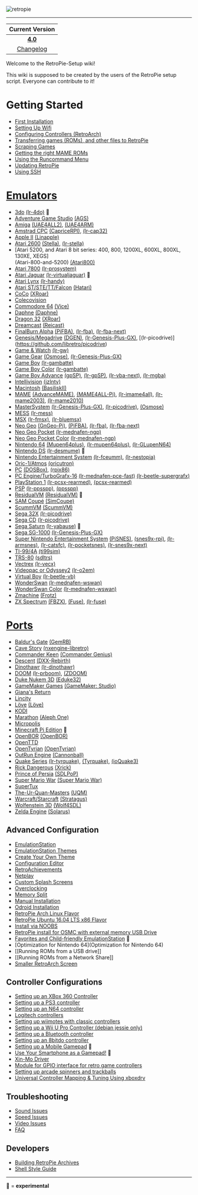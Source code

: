![retropie](https://cloud.githubusercontent.com/assets/10035308/11631694/6fa8e356-9cc0-11e5-8bce-4b8305f0fe8f.png)
***

| Current Version|
| :---: |
| [**4.0**](https://retropie.org.uk/download/) |
|[Changelog](Changelogs)|

Welcome to the RetroPie-Setup wiki!

This wiki is supposed to be created by the users of the RetroPie setup script. Everyone can contribute to it!

# Getting Started
* [First Installation](First-Installation)
* [Setting Up Wifi](Wifi)
* [Configuring Controllers (RetroArch)](RetroArch-Configuration)
* [Transferring games (ROMs), and other files to RetroPie](Transferring-Roms)
* [Scraping Games](scraper)
* [Getting the right MAME ROMs](Managing-ROMs)
* [Using the Runcommand Menu](runcommand)
* [Updating RetroPie](Updating-RetroPie)
* [Using SSH](ssh)

# [**Emulators**](https://github.com/RetroPie/RetroPie-Setup/wiki/Supported-Systems)
* [3do](3do) [(lr-4do)](https://github.com/libretro/4do-libretro) :small_red_triangle:
* [Adventure Game Studio](Adventure-Game-Studio) [(AGS)](https://github.com/adventuregamestudio/ags/tree/master/debian) 
* [Amiga](Amiga) [(UAE4ALL2)](https://github.com/RetroPie/uae4all2), [(UAE4ARM)](https://github.com/Chips-fr/uae4arm-rpi/)
* [Amstrad CPC](Amstrad-CPC) [(CapriceRPI)](https://github.com/KaosOverride/CapriceRPI), [(lr-cap32)](https://github.com/libretro/libretro-cap32.git)
* [Apple II](Apple-II) [(Linapple)](http://sourceforge.net/projects/linapple/)
* [Atari 2600](Atari-2600) [(Stella)](http://stella.sourceforge.net/), [(lr-stella)](https://github.com/libretro/stella-libretro)
* [Atari 5200, and Atari 8 bit series: 400, 800, 1200XL, 600XL, 800XL, 130XE, XEGS]      
 (Atari-800-and-5200) [(Atari800)](http://atari800.sourceforge.net/)
* [Atari 7800](Atari-7800) [(lr-prosystem)](https://github.com/libretro/prosystem-libretro)
* [Atari Jaguar](Atari-Jaguar) [(lr-virtualjaguar)](https://github.com/libretro/virtualjaguar-libretro) :small_red_triangle:
* [Atari Lynx](Atari-Lynx) [(lr-handy)](https://github.com/libretro/libretro-handy)
* [Atari ST/STE/TT/Falcon](Atari-ST-STE-TT-Falcon) [(Hatari)](http://hatari.tuxfamily.org/)
* [CoCo](Coco) [(XRoar)](http://www.6809.org.uk/xroar/)
* [Colecovision](Colecovision)
* [Commodore 64](Commodore-64) [(Vice)](http://vice-emu.sourceforge.net/)
* [Daphne](Daphne) [(Daphne)](http://www.daphne-emu.com/site3/index_hi.php)
* [Dragon 32](Dragon) [(XRoar)](http://www.6809.org.uk/xroar/)
* [Dreamcast](Dreamcast) [(Reicast)](https://github.com/reicast/reicast-emulator) 
* [FinalBurn Alpha](FinalBurn-Alpha) [(PiFBA)](https://github.com/RetroPie/pifba), [(lr-fba)](https://github.com/libretro/fba-libretro), [(lr-fba-next)](https://github.com/libretro/libretro-fba.git)
* [Genesis/Megadrive](Genesis-Megadrive) [(DGEN)](http://dgen.sourceforge.net/), [(lr-Genesis-Plus-GX)](https://github.com/libretro/Genesis-Plus-GX), [(lr-picodrive)] (https://github.com/libretro/picodrive)
* [Game & Watch](Game-&-Watch) [(lr-gw)](https://github.com/libretro/gw-libretro)
* [Game Gear](Game-Gear) [(Osmose)](https://github.com/RetroPie/osmose-rpi), [(lr-Genesis-Plus-GX)](https://github.com/libretro/Genesis-Plus-GX)
* [Game Boy](Game-Boy) [(lr-gambatte)](https://github.com/libretro/gambatte-libretro)
* [Game Boy Color](Game-Boy-Color) [(lr-gambatte)](https://github.com/libretro/gambatte-libretro)
* [Game Boy Advance](Game-Boy-Advance) [(gpSP)](https://github.com/DPRCZ/gpsp), [(lr-gpSP)](https://github.com/libretro/gpsp), [(lr-vba-next)](https://github.com/libretro/vba-next),
[(lr-mgba)](https://github.com/libretro/mgba)
* [Intellivision](Intellivision) [(jzIntv)](http://spatula-city.org/~im14u2c/intv/)
* [Macintosh](Macintosh) [(BasiliskII)](http://basilisk.cebix.net/)
* [MAME](MAME) [(AdvanceMAME)](http://advancemame.sourceforge.net/), [(MAME4ALL-Pi)](https://github.com/RetroPie/mame4all-pi), [(lr-imame4all)](https://github.com/libretro/imame4all-libretro), [(lr-mame2003)](https://github.com/libretro/mame2003-libretro), [(lr-mame2010)](https://github.com/libretro/mame2010-libretro)
* [MasterSystem](Master-System) [(lr-Genesis-Plus-GX)](https://github.com/libretro/Genesis-Plus-GX), [(lr-picodrive)](https://github.com/libretro/picodrive),  [(Osmose)](https://github.com/RetroPie/osmose-rpi)
* [MESS](MESS) [(lr-mess)](https://github.com/libretro/MAME.git)
* [MSX](MSX) [(lr-fmsx)](https://github.com/libretro/fmsx-libretro), [(lr-bluemsx)](https://github.com/libretro/blueMSX-libretro)
* [Neo Geo](Neo-Geo) [(GnGeo-Pi)](https://github.com/ymartel06/GnGeo-Pi), [(PiFBA)](https://github.com/RetroPie/pifba), [(lr-fba)](https://github.com/libretro/fba-libretro), [(lr-fba-next)](https://github.com/libretro/libretro-fba.git)
* [Neo Geo Pocket](https://github.com/petrockblog/RetroPie-Setup/wiki/Neo-Geo-Pocket) [(lr-mednafen-ngp)](https://github.com/libretro/beetle-ngp-libretro.git)
* [Neo Geo Pocket Color](Neo-Geo-Pocket-Color) [(lr-mednafen-ngp)](https://github.com/libretro/beetle-ngp-libretro.git)
* [Nintendo 64](Nintendo-64) [(Mupen64plus)](https://code.google.com/p/mupen64plus/), [(lr-mupen64plus)](https://github.com/libretro/mupen64plus-libretro), [(lr-GLupenN64)](https://github.com/loganmc10/GLupen64)
* [Nintendo DS](Nintendo-DS) [(lr-desmume)](https://github.com/libretro/desmume) :small_red_triangle:
* [Nintendo Entertainment System](Nintendo-Entertainment-System) [(lr-fceumm)](https://github.com/libretro/libretro-fceumm), [(lr-nestopia)](https://github.com/libretro/nestopia)
* [Oric-1/Atmos](Oric) [(oricutron)](https://github.com/pete-gordon/oricutron)
* [PC](PC) [(DOSBox)](http://www.dosbox.com/), [(rpix86)](http://rpix86.patrickaalto.com/)
* [PC Engine/TurboGrafx-16](PC-Engine) [(lr-mednafen-pce-fast)](https://github.com/libretro/beetle-pce-fast-libretro) [(lr-beetle-supergrafx)](https://github.com/libretro/beetle-supergrafx-libretro)
* [PlayStation 1](Playstation-1) [(lr-pcsx-rearmed)](https://github.com/libretro/pcsx_rearmed), [(pcsx-rearmed)](https://github.com/notaz/pcsx_rearmed)
* [PSP](PSP) [(lr-ppsspp)](https://github.com/libretro/libretro-ppsspp), [(ppsspp)](https://github.com/hrydgard/ppsspp)
* [ResidualVM](ResidualVM) [(ResidualVM)](https://github.com/residualvm/residualvm) :small_red_triangle:
* [SAM Coupé](Sam-Coupe) [(SimCoupe)](http://www.simcoupe.org/) 
* [ScummVM](ScummVM) [(ScummVM)](http://scummvm.org/)
* [Sega 32X](Sega-32X) [(lr-picodrive)](https://github.com/libretro/picodrive)
* [Sega CD](Sega-CD) [(lr-picodrive)](https://github.com/libretro/picodrive)
* [Sega Saturn](Saturn) [(lr-yabause)](https://github.com/libretro/yabause) :small_red_triangle:
* [Sega SG-1000](SG-1000) [(lr-Genesis-Plus-GX)](https://github.com/libretro/Genesis-Plus-GX)
* [Super Nintendo Entertainment System](Super-Nintendo-Entertainment-System) [(PiSNES)](https://github.com/RetroPie/pisnes), [(snes9x-rpi)](https://github.com/RetroPie/snes9x-rpi), [(lr-armsnes)](https://github.com/rmaz/ARMSNES-libretro), [(lr-catsfc)](https://github.com/libretro/CATSFC-libretro), [(lr-pocketsnes)](https://github.com/libretro/pocketsnes-libretro), [(lr-snes9x-next)](https://github.com/libretro/snes9x-next)
* [TI-99/4A](TI99) [(ti99sim)](http://www.mrousseau.org/programs/ti99sim/)
* [TRS-80](TRS-80) [(sdltrs)](https://github.com/RetroPie/sdltrs)
* [Vectrex](Vectrex) [(lr-vecx)](https://github.com/libretro/libretro-vecx)
* [Videopac or Odyssey2](VideoPac-or-Odyssey-2) [(lr-o2em)](https://github.com/libretro/libretro-o2em)
* [Virtual Boy](Virtual-Boy) [(lr-beetle-vb)](https://github.com/libretro/beetle-vb-libretro)
* [WonderSwan](https://github.com/petrockblog/RetroPie-Setup/wiki/WonderSwan) [(lr-mednafen-wswan)](https://github.com/libretro/beetle-wswan-libretro)
* [WonderSwan Color](Wonderswan-Color) [(lr-mednafen-wswan)](https://github.com/libretro/beetle-wswan-libretro)
* [Zmachine](Zmachine) [(Frotz)](http://frotz.sourceforge.net/)
* [ZX Spectrum](ZX-Spectrum) [(FBZX)](http://www.rastersoft.com/programas/fbzx.html), [(Fuse)](http://fuse-emulator.sourceforge.net/), [(lr-fuse)](https://github.com/libretro/fuse-libretro)

# [**Ports**](Ports)

* [Baldur's Gate](GemRB) [(GemRB)](https://github.com/gemrb/gemrb) 
* [Cave Story](CaveStory) [(nxengine-libretro)](https://github.com/libretro/nxengine-libretro)
* [Commander Keen](Commander-Keen) [(Commander Genius)](http://clonekeenplus.sourceforge.net/)
* [Descent](Descent) [(DXX-Rebirth)](http://www.dxx-rebirth.com/)
* [Dinothawr](Dinothawr) [(lr-dinothawr)](https://github.com/libretro/Dinothawr)
* [DOOM](Doom) [(lr-prboom)](https://github.com/libretro/libretro-prboom), [(ZDOOM)](https://github.com/rheit/zdoom)
* [Duke Nukem 3D](Duke-Nukem-3D) [(Eduke32)](http://www.eduke32.com/)
* [GameMaker Games](GameMaker-Games) [(GameMaker: Studio)](http://www.yoyogames.com/gamemaker)
* [Giana's Return](Giana's-Return) 
* [Lincity](Lincity) 
* [Löve](Love) [(Löve)](https://bitbucket.org/rude/love/src) 
* [KODI](KODI) 
* [Marathon](Marathon) [(Aleph One)](https://alephone.lhowon.org/) 
* [Micropolis](Micropolis) 
* [Minecraft Pi Edition](Minecraft) :small_red_triangle:
* [OpenBOR](OpenBOR) [(OpenBOR)](https://github.com/rofl0r/openbor.git)
* [OpenTTD](OpenTTD) 
* [OpenTyrian](OpenTyrian) [(OpenTyrian)](https://bitbucket.org/opentyrian/opentyrian/wiki/Home) 
* [OutRun Engine](Cannonball) [(Cannonball)](https://github.com/djyt/cannonball/wiki/Cannonball-Manual) 
* [Quake Series](Quake) [(lr-tyrquake)](https://github.com/libretro/tyrquake), [(Tyrquake)](https://github.com/RetroPie/tyrquake), [(ioQuake3)](https://github.com/raspberrypi/quake3)
* [Rick Dangerous](Xrick) [(Xrick)](http://www.bigorno.net/xrick/) 
* [Prince of Persia](SDLPoP) [(SDLPoP)](https://github.com/NagyD/SDLPoP) 
* [Super Mario War](Super-Mario-War) [(Super Mario War)](https://github.com/HerbFargus/Super-Mario-War)
* [SuperTux](SuperTux) 
* [The-Ur-Quan-Masters](The-Ur-Quan-Masters) [(UQM)](http://wiki.uqm.stack.nl/Main_Page) 
* [Warcraft/Starcraft](Stratagus) [(Stratagus)](https://github.com/Wargus/stratagus.git) 
* [Wolfenstein 3D](Wolfenstein-3D) [(Wolf4SDL)](https://github.com/mozzwald/wolf4sdl) 
* [Zelda Engine](Solarus) [(Solarus)](http://www.solarus-games.org/) 

## Advanced Configuration
* [EmulationStation](EmulationStation)
* [EmulationStation Themes](themes)
* [Create Your Own Theme](Creating-Your-Own-EmulationStation-Theme)
* [Configuration Editor](Configuration-Editor)
* [RetroAchievements](RetroAchievements)
* [Netplay](Netplay)
* [Custom Splash Screens](splashscreen)
* [Overclocking](Overclocking)
* [Memory Split](Memory-Split)
* [Manual Installation](Manual-Installation)
* [Odroid Installation](Odroid)
* [RetroPie Arch Linux Flavor](RetroPie-Arch-Linux-Flavor)
* [RetroPie Ubuntu 16.04 LTS x86 Flavor](RetroPie-Ubuntu-16.04-LTS-x86-Flavor)
* [Install via NOOBS](convert-retropie-sd-card-image-to-noobs-image)
* [RetroPie install for OSMC with external memory USB Drive](RetroPie-install-for-OSMC-with-external-memory-USB-Drive)
* [Favorites and Child-friendly EmulationStation](Child-friendly-EmulationStation) :small_red_triangle:
* [Optimization for Nintendo 64](Optimization for Nintendo 64)
* [[Running ROMs from a USB drive]]
* [[Running ROMs from a Network Share]]
* [Smaller RetroArch Screen](Smaller-RetroArch-Screen)

## Controller Configurations
* [Setting up an XBox 360 Controller](Setting-up-the-XBox360-controller)
* [Setting up a PS3 controller](Setting-up-a-PS3-controller)
* [Setting up an N64 controller](Setting-up-an-N64-controller)
* [Logitech controllers](Logitech-controllers)
* [Setting up wiimotes with classic controllers](Wiimotes-with-classic-controllers)
* [Setting up a Wii U Pro Controller (debian jessie only)](Setting-up-Wii-U-Pro-controller)
* [Setting up a Bluetooth controller](Setting-up-a-Bluetooth-controller)
* [Setting up an 8bitdo controller](Setting-up-an-8bitdo-Bluetooth-controller)
* [Setting up a Mobile Gamepad](Mobile-Gamepad) :small_red_triangle:
* [Use Your Smartphone as a Gamepad!](Virtual-Gamepad) :small_red_triangle:
* [Xin-Mo Driver](Xin-Mo-Controller)
* [Module for GPIO interface for retro game controllers](GPIO-Modules)
* [Setting up arcade spinners and trackballs](Spinners-and-Trackballs)
* [Universal Controller Mapping & Tuning Using xboxdrv](Universal-Controller-Mapping-&-Tuning-Using-xboxdrv)

## Troubleshooting
* [Sound Issues](Sound-Issues)
* [Speed Issues](Speed-Issues)
* [Video Issues](Video-Issues)
* [FAQ](FAQ)

## Developers

 * [Building RetroPie Archives](Building-RetroPie-Archives)
 * [Shell Style Guide](Shell-Style-Guide)

***

:small_red_triangle: = **experimental**